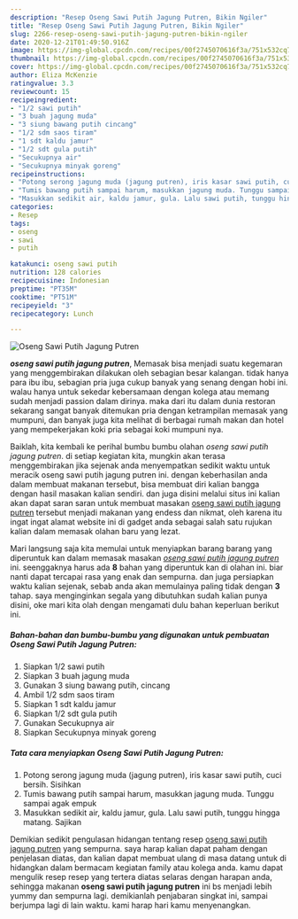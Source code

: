 ```yaml
---
description: "Resep Oseng Sawi Putih Jagung Putren, Bikin Ngiler"
title: "Resep Oseng Sawi Putih Jagung Putren, Bikin Ngiler"
slug: 2266-resep-oseng-sawi-putih-jagung-putren-bikin-ngiler
date: 2020-12-21T01:49:50.916Z
image: https://img-global.cpcdn.com/recipes/00f2745070616f3a/751x532cq70/oseng-sawi-putih-jagung-putren-foto-resep-utama.jpg
thumbnail: https://img-global.cpcdn.com/recipes/00f2745070616f3a/751x532cq70/oseng-sawi-putih-jagung-putren-foto-resep-utama.jpg
cover: https://img-global.cpcdn.com/recipes/00f2745070616f3a/751x532cq70/oseng-sawi-putih-jagung-putren-foto-resep-utama.jpg
author: Eliza McKenzie
ratingvalue: 3.3
reviewcount: 15
recipeingredient:
- "1/2 sawi putih"
- "3 buah jagung muda"
- "3 siung bawang putih cincang"
- "1/2 sdm saos tiram"
- "1 sdt kaldu jamur"
- "1/2 sdt gula putih"
- "Secukupnya air"
- "Secukupnya minyak goreng"
recipeinstructions:
- "Potong serong jagung muda (jagung putren), iris kasar sawi putih, cuci bersih. Sisihkan"
- "Tumis bawang putih sampai harum, masukkan jagung muda. Tunggu sampai agak empuk"
- "Masukkan sedikit air, kaldu jamur, gula. Lalu sawi putih, tunggu hingga matang. Sajikan"
categories:
- Resep
tags:
- oseng
- sawi
- putih

katakunci: oseng sawi putih 
nutrition: 128 calories
recipecuisine: Indonesian
preptime: "PT35M"
cooktime: "PT51M"
recipeyield: "3"
recipecategory: Lunch

---
```



![Oseng Sawi Putih Jagung Putren](https://img-global.cpcdn.com/recipes/00f2745070616f3a/751x532cq70/oseng-sawi-putih-jagung-putren-foto-resep-utama.jpg)

<b><i>oseng sawi putih jagung putren</i></b>, Memasak bisa menjadi suatu kegemaran yang menggembirakan dilakukan oleh sebagian besar kalangan. tidak hanya para ibu ibu, sebagian pria juga cukup banyak yang senang dengan hobi ini. walau hanya untuk sekedar kebersamaan dengan kolega atau memang sudah menjadi passion dalam dirinya. maka dari itu dalam dunia restoran sekarang sangat banyak ditemukan pria dengan ketrampilan memasak yang mumpuni, dan banyak juga kita melihat di berbagai rumah makan dan hotel yang mempekerjakan koki pria sebagai koki mumpuni nya.

Baiklah, kita kembali ke perihal bumbu bumbu olahan <i>oseng sawi putih jagung putren</i>. di setiap kegiatan kita, mungkin akan terasa menggembirakan jika sejenak anda menyempatkan sedikit waktu untuk meracik oseng sawi putih jagung putren ini. dengan keberhasilan anda dalam membuat makanan tersebut, bisa membuat diri kalian bangga dengan hasil masakan kalian sendiri. dan juga disini melalui situs ini kalian akan dapat saran saran untuk membuat masakan <u>oseng sawi putih jagung putren</u> tersebut menjadi makanan yang endess dan nikmat, oleh karena itu ingat ingat alamat website ini di gadget anda sebagai salah satu rujukan kalian dalam memasak olahan baru yang lezat.




Mari langsung saja kita memulai untuk menyiapkan barang barang yang diperuntuk kan dalam memasak masakan <u><i>oseng sawi putih jagung putren</i></u> ini. seenggaknya harus ada <b>8</b> bahan yang diperuntuk kan di olahan ini. biar nanti dapat tercapai rasa yang enak dan sempurna. dan juga persiapkan waktu kalian sejenak, sebab anda akan memulainya paling tidak dengan <b>3</b> tahap. saya menginginkan segala yang dibutuhkan sudah kalian punya disini, oke mari kita olah dengan mengamati dulu bahan keperluan berikut ini.

<!--inarticleads1-->

##### Bahan-bahan dan bumbu-bumbu yang digunakan untuk pembuatan Oseng Sawi Putih Jagung Putren:

1. Siapkan 1/2 sawi putih
1. Siapkan 3 buah jagung muda
1. Gunakan 3 siung bawang putih, cincang
1. Ambil 1/2 sdm saos tiram
1. Siapkan 1 sdt kaldu jamur
1. Siapkan 1/2 sdt gula putih
1. Gunakan Secukupnya air
1. Siapkan Secukupnya minyak goreng




<!--inarticleads2-->

##### Tata cara menyiapkan Oseng Sawi Putih Jagung Putren:

1. Potong serong jagung muda (jagung putren), iris kasar sawi putih, cuci bersih. Sisihkan
1. Tumis bawang putih sampai harum, masukkan jagung muda. Tunggu sampai agak empuk
1. Masukkan sedikit air, kaldu jamur, gula. Lalu sawi putih, tunggu hingga matang. Sajikan




Demikian sedikit pengulasan hidangan tentang resep <u>oseng sawi putih jagung putren</u> yang sempurna. saya harap kalian dapat paham dengan penjelasan diatas, dan kalian dapat membuat ulang di masa datang untuk di hidangkan dalam bermacam kegiatan family atau kolega anda. kamu dapat mengulik resep resep yang tertera diatas selaras dengan harapan anda, sehingga makanan <b>oseng sawi putih jagung putren</b> ini bs menjadi lebih yummy dan sempurna lagi. demikianlah penjabaran singkat ini, sampai berjumpa lagi di lain waktu. kami harap hari kamu menyenangkan.
